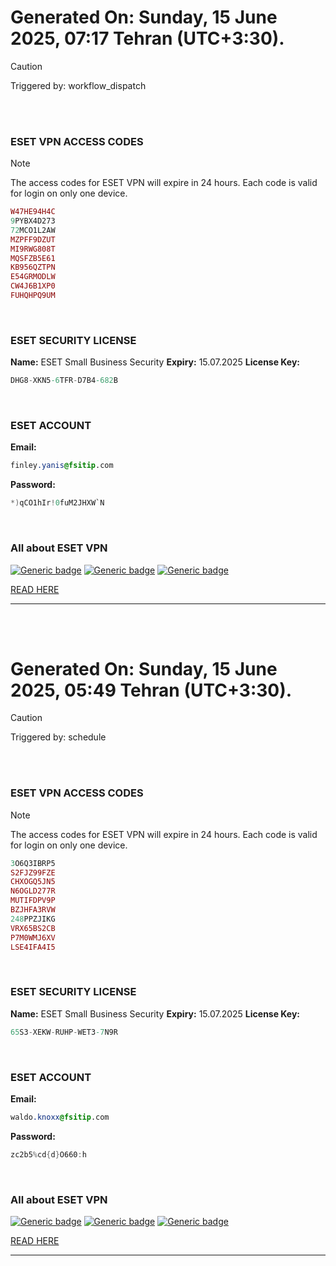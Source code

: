 # Generated On: Sunday, 15 June 2025, 07:17 Tehran (UTC+3:30).

> [!CAUTION]
> Triggered by: workflow_dispatch

<br><br>

### ESET VPN ACCESS CODES

> [!NOTE]
> The access codes for ESET VPN will expire in 24 hours.
> Each code is valid for login on only one device.

```ruby
W47HE94H4C
9PYBX4D273
72MCO1L2AW
MZPFF9DZUT
MI9RWG808T
MQSFZB5E61
KB956QZTPN
E54GRMODLW
CW4J6B1XP0
FUHQHPQ9UM
```

<br>

### ESET SECURITY LICENSE

**Name:** ESET Small Business Security
**Expiry:** 15.07.2025
**License Key:**

```POV-Ray SDL
DHG8-XKN5-6TFR-D7B4-682B
```

<br>

### ESET ACCOUNT

**Email:**

```CSS
finley.yanis@fsitip.com
```

**Password:**

```POV-Ray SDL
*)qCO1hIr!0fuM2JHXW`N
```

<br>

### All about ESET VPN


[![Generic badge](https://img.shields.io/badge/Download-Android-green.svg)](https://play.google.com/store/apps/details?id=com.eset.vpn)
[![Generic badge](https://img.shields.io/badge/Download-ios-white.svg)](https://apps.apple.com/us/app/eset-vpn/id6463002278)
[![Generic badge](https://img.shields.io/badge/Download-windows-blue.svg)](https://download.eset.com/com/eset/apps/home/vpn/windows/latest/eset_vpn_installer.exe)
  

[READ HERE](https://t.me/F_NiREvil/2113)

---

<br><br>

# Generated On: Sunday, 15 June 2025, 05:49 Tehran (UTC+3:30).

> [!CAUTION]
> Triggered by: schedule

<br><br>

### ESET VPN ACCESS CODES

> [!NOTE]
> The access codes for ESET VPN will expire in 24 hours.
> Each code is valid for login on only one device.

```ruby
3O6Q3IBRP5
S2FJZ99FZE
CHXOGQ5JN5
N6OGLD277R
MUTIFDPV9P
BZJHFA3RVW
248PPZJIKG
VRX65BS2CB
P7M0WMJ6XV
LSE4IFA4I5
```

<br>

### ESET SECURITY LICENSE

**Name:** ESET Small Business Security
**Expiry:** 15.07.2025
**License Key:**

```POV-Ray SDL
65S3-XEKW-RUHP-WET3-7N9R
```

<br>

### ESET ACCOUNT

**Email:**

```CSS
waldo.knoxx@fsitip.com
```

**Password:**

```POV-Ray SDL
zc2b5%cd{d}O660:h
```

<br>

### All about ESET VPN


[![Generic badge](https://img.shields.io/badge/Download-Android-green.svg)](https://play.google.com/store/apps/details?id=com.eset.vpn)
[![Generic badge](https://img.shields.io/badge/Download-ios-white.svg)](https://apps.apple.com/us/app/eset-vpn/id6463002278)
[![Generic badge](https://img.shields.io/badge/Download-windows-blue.svg)](https://download.eset.com/com/eset/apps/home/vpn/windows/latest/eset_vpn_installer.exe)
  

[READ HERE](https://t.me/F_NiREvil/2113)

---

<br><br>

